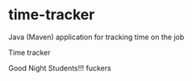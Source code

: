# time-tracker
Java (Maven) application for tracking time on the job

Time tracker

Good Night Students!!!
fuckers
